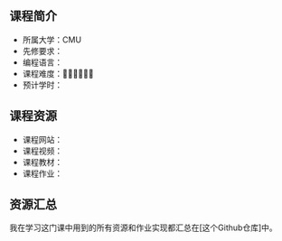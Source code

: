 ## 课程简介
- 所属大学：CMU
- 先修要求：
- 编程语言：
- 课程难度：🌟🌟🌟🌟🌟🌟
- 预计学时：

## 课程资源
- 课程网站：
- 课程视频：
- 课程教材：
- 课程作业：

## 资源汇总
我在学习这门课中用到的所有资源和作业实现都汇总在[这个Github仓库]中。
